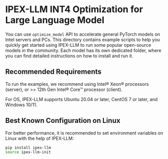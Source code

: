 # IPEX-LLM INT4 Optimization for Large Language Model
You can use `optimize_model` API to accelerate general PyTorch models on Intel servers and PCs. This directory contains example scripts to help you quickly get started using IPEX-LLM to run some popular open-source models in the community. Each model has its own dedicated folder, where you can find detailed instructions on how to install and run it.

## Recommended Requirements
To run the examples, we recommend using Intel® Xeon® processors (server), or >= 12th Gen Intel® Core™ processor (client).

For OS, IPEX-LLM supports Ubuntu 20.04 or later, CentOS 7 or later, and Windows 10/11.

## Best Known Configuration on Linux
For better performance, it is recommended to set environment variables on Linux with the help of IPEX-LLM:
```bash
pip install ipex-llm
source ipex-llm-init
```
